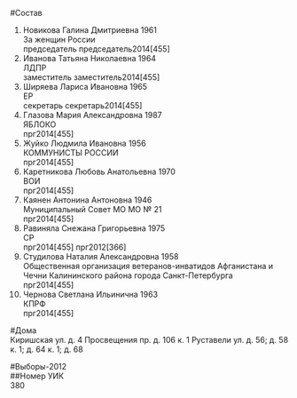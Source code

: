 #Состав  
1. Новикова Галина Дмитриевна 1961  
    За женщин России  
    председатель председатель2014[455]  
2. Иванова Татьяна Николаевна 1964  
    ЛДПР  
    заместитель заместитель2014[455]  
3. Ширяева Лариса Ивановна 1965  
    ЕР  
    секретарь секретарь2014[455]  
4. Глазова Мария Александровна 1987  
    ЯБЛОКО  
    прг2014[455]  
5. Жуйко Людмила Ивановна 1956  
    КОММУНИСТЫ РОССИИ  
    прг2014[455]  
6. Каретникова Любовь Анатольевна 1970  
    ВОИ  
    прг2014[455]  
7. Каянен Антонина Антоновна 1946  
    Муниципальный Совет МО МО № 21  
    прг2014[455]  
8. Равиняла Снежана Григорьевна 1975  
    СР  
    прг2014[455] прг2012[366]  
9. Студилова Наталия Александровна 1958  
    Общественная организация ветеранов-инватидов Афганистана и Чечни Калининского района города Санкт-Петербурга  
    прг2014[455]  
10. Чернова Светлана Ильинична 1963  
    КПРФ  
    прг2014[455]  
  
#Дома  
Киришская ул. д. 4 Просвещения пр. д. 106 к. 1 Руставели ул. д. 56; д. 58 к. 1; д. 64 к. 1; д. 68  
  
#Выборы-2012  
##Номер УИК  
380  
